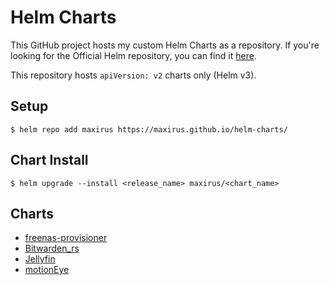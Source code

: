 # Helm Charts

This GitHub project hosts my custom Helm Charts as a repository. If you're looking for the Official Helm repository, you can find it [here](https://github.com/helm/charts).

This repository hosts `apiVersion: v2` charts only (Helm v3).

## Setup

```
$ helm repo add maxirus https://maxirus.github.io/helm-charts/
```

## Chart Install

```
$ helm upgrade --install <release_name> maxirus/<chart_name>
```

## Charts

- [freenas-provisioner](freenas-provisioner/)
- [Bitwarden_rs](bitwarden_rs/)
- [Jellyfin](jellyfin/)
- [motionEye](motioneye/)